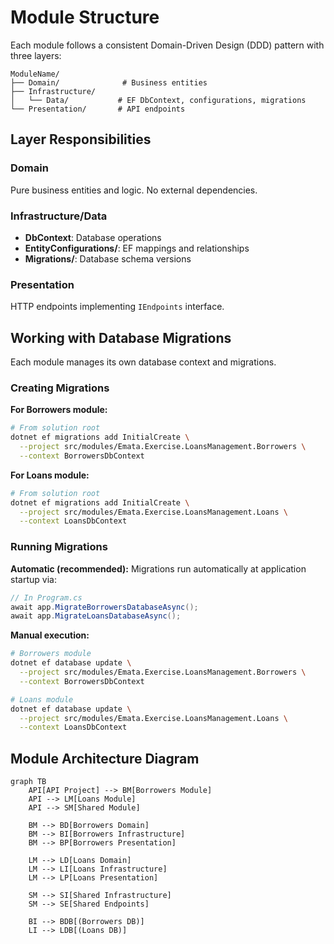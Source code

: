 # Module Structure

Each module follows a consistent Domain-Driven Design (DDD) pattern with three layers:

```
ModuleName/
├── Domain/              # Business entities
├── Infrastructure/      
│   └── Data/           # EF DbContext, configurations, migrations
└── Presentation/       # API endpoints
```

## Layer Responsibilities

### Domain
Pure business entities and logic. No external dependencies.

### Infrastructure/Data  
- **DbContext**: Database operations
- **EntityConfigurations/**: EF mappings and relationships  
- **Migrations/**: Database schema versions

### Presentation
HTTP endpoints implementing `IEndpoints` interface.

## Working with Database Migrations

Each module manages its own database context and migrations.

### Creating Migrations

**For Borrowers module:**
```bash
# From solution root
dotnet ef migrations add InitialCreate \
  --project src/modules/Emata.Exercise.LoansManagement.Borrowers \
  --context BorrowersDbContext
```

**For Loans module:**
```bash
# From solution root  
dotnet ef migrations add InitialCreate \
  --project src/modules/Emata.Exercise.LoansManagement.Loans \
  --context LoansDbContext
```

### Running Migrations

**Automatic (recommended):**
Migrations run automatically at application startup via:
```csharp
// In Program.cs
await app.MigrateBorrowersDatabaseAsync();
await app.MigrateLoansDatabaseAsync();
```

**Manual execution:**
```bash
# Borrowers module
dotnet ef database update \
  --project src/modules/Emata.Exercise.LoansManagement.Borrowers \
  --context BorrowersDbContext

# Loans module  
dotnet ef database update \
  --project src/modules/Emata.Exercise.LoansManagement.Loans \
  --context LoansDbContext
```

## Module Architecture Diagram

```mermaid
graph TB
    API[API Project] --> BM[Borrowers Module]
    API --> LM[Loans Module]
    API --> SM[Shared Module]
    
    BM --> BD[Borrowers Domain]
    BM --> BI[Borrowers Infrastructure]
    BM --> BP[Borrowers Presentation]
    
    LM --> LD[Loans Domain]
    LM --> LI[Loans Infrastructure]
    LM --> LP[Loans Presentation]
    
    SM --> SI[Shared Infrastructure]
    SM --> SE[Shared Endpoints]
    
    BI --> BDB[(Borrowers DB)]
    LI --> LDB[(Loans DB)]
```